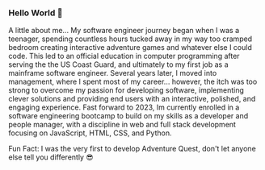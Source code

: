 ### Hello World 👋

<!--
**SJDiggs/SJDIggs** is a ✨ _special_ ✨ repository because its `README.md` (this file) appears on your GitHub profile.

Here are some ideas to get you started:

- 🔭 I’m currently working on ...
- 🌱 I’m currently learning ...
- 👯 I’m looking to collaborate on ...
- 🤔 I’m looking for help with ...
- 💬 Ask me about ...
- 📫 How to reach me: ...
- 😄 Pronouns: ...
- ⚡ Fun fact: ...
-->
A little about me...
My software engineer journey began when I was a teenager, spending countless hours tucked away in my way too cramped bedroom creating interactive adventure games and whatever else I could code.  This led to an official education in computer programming after serving the the US Coast Guard, and ultimately to my first job as a mainframe software engineer.  Several years later, I moved into management, where I spent most of my career... however, the itch was too strong to overcome my passion for developing software, implementing clever solutions and providing end users with an interactive, polished, and engaging experience.  Fast forward to 2023, Im currently enrolled in a software engineering bootcamp to build on my skills as a developer and people manager, with a discipline in web and full stack development focusing on JavaScript, HTML, CSS, and Python.

Fun Fact:  I was the very first to develop Adventure Quest, don't let anyone else tell you differently 😎 
